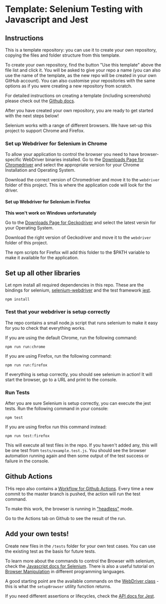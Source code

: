 # Template: Selenium Testing with Javascript and Jest

## Instructions

This is a template repository: you can use it to create your own repository, copying the files and folder structure from this template.

To create your own repository, find the button "Use this template" above the file list and click it. You will be asked to give your repo a name (you can also use the name of the template, as the new repo will be created in your own GitHub account). You can also customise your repositories with the same options as if you were creating a new repository from scratch.

For detailed instructions on creating a template (including screenshots) please check out the [Github docs](https://docs.github.com/en/free-pro-team@latest/github/creating-cloning-and-archiving-repositories/creating-a-repository-from-a-template).

After you have created your own repository, you are ready to get started with the next steps below!

Selenium works with a range of different browsers. We have set-up this project to support Chrome and Firefox.

### Set up Webdriver for Selenium in Chrome

To allow your application to control the browser you need to have browser-specific WebDriver binaries installed.
Go to the [Downloads Page for Chromedriver](https://chromedriver.chromium.org/downloads) and select the appropriate version for your Chrome Installation and Operating System.

Download the correct version of Chromedriver and move it to the `webdriver` folder of this project.
This is where the application code will look for the driver.


#### Set up Webdriver for Selenium in Firefox

**This won't work on Windows unfortunately**

Go to the [Downloads Page for Geckodriver](https://github.com/mozilla/geckodriver/releases) and select the latest versin for your Operating System.

Download the right version of Geckodriver and move it to the `webdriver` folder of this project.

The npm scripts for Firefox will add this folder to the $PATH variable to make it available for the application.

## Set up all other libraries

Let npm install all required dependencies in this repo.
These are the bindings for selenium, [selenium-webdriver](https://www.npmjs.com/package/selenium-webdriver) and the test framework [jest](https://jestjs.io).
```
npm install
```

### Test that your webdriver is setup correctly

The repo contains a small node.js script that runs selenium to make it easy for you to check that everything works.

If you are using the default Chrome, run the following command:

```
npm run run:chrome
```

If you are using Firefox, run the following command:
```
npm run run:firefox
```

If everything is setup correctly, you should see selenium in action!
It will start the browser, go to a URL and print to the console.

### Run Tests

After you are sure Selenium is setup correctly, you can execute the jest tests.
Run the following command in your console:
```
npm test
```

If you are using firefox run this command instead:
```
npm run test:firefox
```

This will execute all test files in the repo. If you haven't added any, this will be one test from `tests/example.test.js`.
You should see the browser automation running again and then some output of the test success or failure in the console.


## Github Actions

THis repo also contains a [Workflow for Github Actions](https://docs.github.com/en/free-pro-team@latest/actions).
Every time a new commit to the master branch is pushed, the action will run the test command.

To make this work, the browser is running in ["headless"](https://en.wikipedia.org/wiki/Headless_browser) mode.

Go to the Actions tab on Github to see the result of the run.

## Add your own tests!

Create new files in the `/tests` folder for your own test cases.
You can use the existing test as the basis for future tests.

To learn more about the commands to control the Browser with selenium, check the [Javascript docs for Selenium](https://www.selenium.dev/selenium/docs/api/javascript/index.html).
There is also a useful tutorial on [Browser Manipulation](https://www.selenium.dev/documentation/en/webdriver/browser_manipulation/) in different programming languages.

A good starting point are the available commands on the [WebDriver class](https://www.selenium.dev/selenium/docs/api/javascript/module/selenium-webdriver/index_exports_WebDriver.html) - this is what the `setupBrowser` utility function returns.


If you need different assertions or lifecycles, check the [API docs for Jest](https://jestjs.io/docs/en/api).
